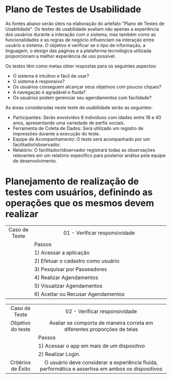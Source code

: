 # Plano de Testes de Usabilidade

As fontes abaixo serão úteis na elaboração do artefato "Plano de Testes de Usabilidade". Os testes de usabilidade avaliam não apenas a experiência dos usuários durante a interação com o sistema, mas também como as funcionalidades e as regras de negócio influenciam na interação entre usuário e sistema. O objetivo é verificar se o tipo de informação, a linguagem, o design das páginas e a plataforma tecnológica utilizada proporcionam a melhor experiência de uso possível.

Os testes têm como metas obter respostas para os seguintes aspectos:

 -  O sistema é intuitivo e fácil de usar?
 - O sistema é responsivo?
 -  Os usuários conseguem alcançar seus objetivos com poucos cliques?
 - A navegação é agradável e fluida?
 - Os usuários podem gerenciar seu agendamentos  com facilidade?

As áreas consideradas neste teste de usabilidade serão as seguintes:

 - Participantes: Serão envolvidos 8 indivíduos com idades entre 18 e 40 anos, apresentando uma variedade de perfis sociais.
 - Ferramenta de Coleta de Dados: Será utilizado um registro de impressões durante a execução do teste.
 - Equipe de Acompanhamento: O teste será acompanhado por um facilitador/observador.
 - Relatório: O facilitador/observador registrará todas as observações relevantes em um relatório específico para posterior análise pela equipe de desenvolvimento.

# Planejamento de realização de testes com usuários, definindo as operações que os mesmos devem realizar

<table>
  <tr>
    <td align="center" width="100">Caso de Teste</td>
    <td align="center" width="800">01 - Verificar responsividade</td>
  </tr>
  <tr>
    <td align="center"></td>
    <td align="left">Passos</td>
  </tr>
  <tr>
    <td align="center"></td>
    <td align="left">1) Acessar a aplicação</td>
  </tr>
  <tr>
    <td align="center"></td>
    <td align="left">2) Efetuar o cadastro como usuário</td>
  </tr>
  <tr>
    <td align="center"></td>
    <td align="left">3) Pesquisar por Passeadores </td>
     </tr>
  <tr>
    <td align="center"></td>
    <td align="left">4) Realizar Agendamentos</td>
  </tr>
  <tr>
    <td align="center"></td>
    <td align="left">5) Visualizar  Agendamentos </td>
  </tr>
  <tr>
  <td align="center"></td>
    <td align="left">6) Aceitar ou Recusar Agendamentos </td>
  </tr>
</table>

<table>
  <tr>
    <td align="center" width="100">Caso de Teste</td>
    <td align="center" width="800">02 - Verificar responsividade</td>
  </tr>
    <tr>
    <td align="center" width="100">Objetivo do teste</td>
    <td align="center" width="800">Avaliar se comporta de maneira correta em diferentes proporções de telas</td>
  </tr>
    <tr>
    <td align="center"></td>
    <td align="left">Passos</td>
  </tr>
  <tr>
    <td align="center"></td>
    <td align="left">1) Acessar o app em mais de um dispositivo</td>
  </tr>
    <tr>
    <td align="center"></td>
    <td align="left">2) Realizar Login.</td>
  </tr>
    <tr>
    <td align="center" width="100">Critérios de Êxito</td>
    <td align="center" width="800">O usuário deve considerar a experiência fluida, performática e assertiva em ambos os dispositivos</td>
  </tr>
</table>


